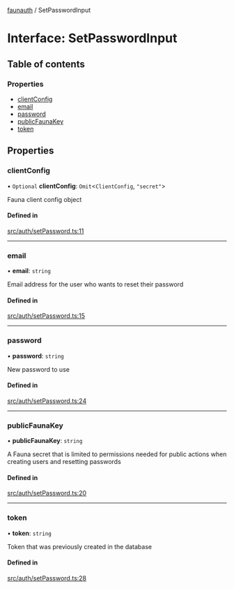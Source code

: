 [faunauth](../index.md) / SetPasswordInput

# Interface: SetPasswordInput

## Table of contents

### Properties

- [clientConfig](SetPasswordInput.md#clientconfig)
- [email](SetPasswordInput.md#email)
- [password](SetPasswordInput.md#password)
- [publicFaunaKey](SetPasswordInput.md#publicfaunakey)
- [token](SetPasswordInput.md#token)

## Properties

### clientConfig

• `Optional` **clientConfig**: `Omit`<`ClientConfig`, ``"secret"``\>

Fauna client config object

#### Defined in

[src/auth/setPassword.ts:11](https://github.com/alexnitta/faunauth/blob/57157b8/src/auth/setPassword.ts#L11)

___

### email

• **email**: `string`

Email address for the user who wants to reset their password

#### Defined in

[src/auth/setPassword.ts:15](https://github.com/alexnitta/faunauth/blob/57157b8/src/auth/setPassword.ts#L15)

___

### password

• **password**: `string`

New password to use

#### Defined in

[src/auth/setPassword.ts:24](https://github.com/alexnitta/faunauth/blob/57157b8/src/auth/setPassword.ts#L24)

___

### publicFaunaKey

• **publicFaunaKey**: `string`

A Fauna secret that is limited to permissions needed for public actions when creating users
and resetting passwords

#### Defined in

[src/auth/setPassword.ts:20](https://github.com/alexnitta/faunauth/blob/57157b8/src/auth/setPassword.ts#L20)

___

### token

• **token**: `string`

Token that was previously created in the database

#### Defined in

[src/auth/setPassword.ts:28](https://github.com/alexnitta/faunauth/blob/57157b8/src/auth/setPassword.ts#L28)
